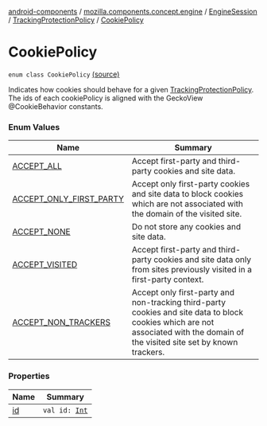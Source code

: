 [android-components](../../../../index.md) / [mozilla.components.concept.engine](../../../index.md) / [EngineSession](../../index.md) / [TrackingProtectionPolicy](../index.md) / [CookiePolicy](./index.md)

# CookiePolicy

`enum class CookiePolicy` [(source)](https://github.com/mozilla-mobile/android-components/blob/master/components/concept/engine/src/main/java/mozilla/components/concept/engine/EngineSession.kt#L196)

Indicates how cookies should behave for a given [TrackingProtectionPolicy](../index.md).
The ids of each cookiePolicy is aligned with the GeckoView @CookieBehavior constants.

### Enum Values

| Name | Summary |
|---|---|
| [ACCEPT_ALL](-a-c-c-e-p-t_-a-l-l.md) | Accept first-party and third-party cookies and site data. |
| [ACCEPT_ONLY_FIRST_PARTY](-a-c-c-e-p-t_-o-n-l-y_-f-i-r-s-t_-p-a-r-t-y.md) | Accept only first-party cookies and site data to block cookies which are not associated with the domain of the visited site. |
| [ACCEPT_NONE](-a-c-c-e-p-t_-n-o-n-e.md) | Do not store any cookies and site data. |
| [ACCEPT_VISITED](-a-c-c-e-p-t_-v-i-s-i-t-e-d.md) | Accept first-party and third-party cookies and site data only from sites previously visited in a first-party context. |
| [ACCEPT_NON_TRACKERS](-a-c-c-e-p-t_-n-o-n_-t-r-a-c-k-e-r-s.md) | Accept only first-party and non-tracking third-party cookies and site data to block cookies which are not associated with the domain of the visited site set by known trackers. |

### Properties

| Name | Summary |
|---|---|
| [id](id.md) | `val id: `[`Int`](https://kotlinlang.org/api/latest/jvm/stdlib/kotlin/-int/index.html) |
